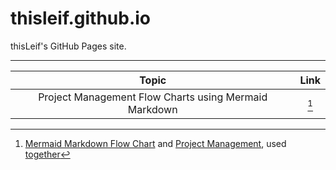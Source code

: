 # thisleif.github.io
thisLeif's GitHub Pages site.

---

| Topic | Link |
| :-----------------: | :----: |
| Project Management Flow Charts using Mermaid Markdown | [^MMD-PM] |


[^MMD-PM]: [Mermaid Markdown Flow Chart](https://mermaid.js.org/syntax/flowchart.html) and [Project Management](https://www.pmi.org/), used [together](https://github.com/thisLeif/thisleif.github.io/blob/main/MMD-PM.md) 